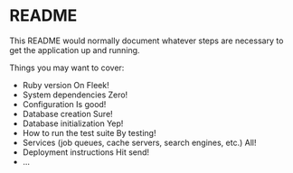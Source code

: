 # README

This README would normally document whatever steps are necessary to get the
application up and running.

Things you may want to cover:

* Ruby version
On Fleek!
* System dependencies
Zero!
* Configuration
Is good!
* Database creation
Sure!
* Database initialization
Yep!
* How to run the test suite
By testing!
* Services (job queues, cache servers, search engines, etc.)
All!
* Deployment instructions
Hit send!
* ...

